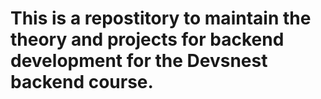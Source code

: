 # This is a repostitory to maintain the theory and projects for backend development for the Devsnest backend course.
